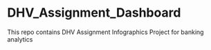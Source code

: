 # DHV_Assignment_Dashboard
This repo contains DHV Assignment Infographics Project for banking analytics
